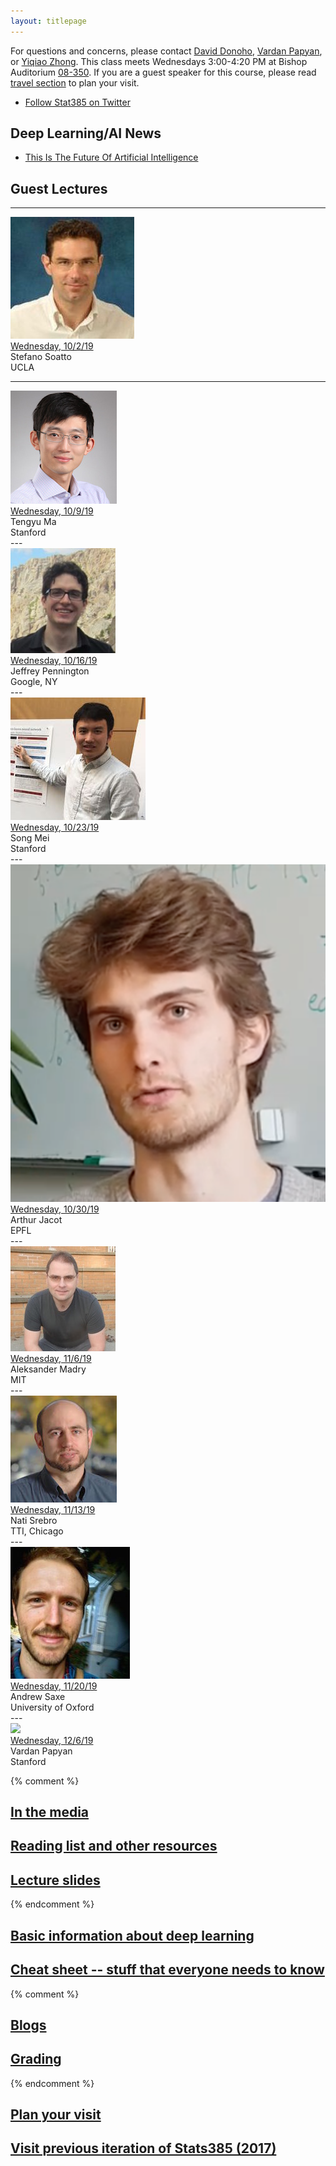 ```yaml
---
layout: titlepage
---
```


For questions and concerns, please contact [David Donoho](https://profiles.stanford.edu/david-donoho), [Vardan Papyan](https://statistics.stanford.edu/people/vardan-papyan), or [Yiqiao Zhong](https://web.stanford.edu/~yiqiaoz/). This class meets Wednesdays 3:00-4:20 PM at Bishop Auditorium [08-350](https://campus-map.stanford.edu/?srch=Bishop+Auditorium). If you are a guest speaker for this course, please read [travel section](#plan-your-visit) to plan your visit. 

* [Follow Stat385 on Twitter](https://twitter.com/stats385?lang=en)  


## Deep Learning/AI News
 * [This Is The Future Of Artificial Intelligence](http://amp.timeinc.net/fortune/2016/06/15/future-of-work-2)


## [](#Lectures) Guest Lectures

---
<div class="speaker-wrap">
<div class="speakerphoto">
<img src="assets/img/StefanoSoatto.jpg">
</div>
<div class="card">
<a class="talkdate" href="./StefanoSoatto_lecture">Wednesday, 10/2/19</a> <br>
<span class="speaker">Stefano Soatto</span> <br>
<span class="speakerposition">UCLA</span>
</div>
</div>

---
<div class="speaker-wrap">
<div class="speakerphoto">
<img src="assets/img/TengyuMa.jpg">
</div>
<div class="card">
<a class="talkdate" href="./TengyuMa_lecture">Wednesday, 10/9/19</a> <br>
<span class="speaker">Tengyu Ma</span> <br>
<span class="speakerposition">Stanford</span>
</div>
</div>
---
<div class="speaker-wrap">
<div class="speakerphoto">
<img src="assets/img/JeffreyPennington.jpg">
</div>
<div class="card">
<a class="talkdate" href="./JeffreyPennington_lecture">Wednesday, 10/16/19</a> <br>
<span class="speaker">Jeffrey Pennington</span> <br>
<span class="speakerposition">Google, NY</span>
</div>
</div>
---
<div class="speaker-wrap">
<div class="speakerphoto">
<img src="assets/img/SongMei.jpg">
</div>
<div class="card">
<a class="talkdate" href="./SongMei_lecture">Wednesday, 10/23/19</a> <br>
<span class="speaker">Song Mei</span> <br>
<span class="speakerposition">Stanford</span>
</div>
</div>
---
<div class="speaker-wrap">
<div class="speakerphoto">
<img src="assets/img/ArthurJacot.png">
</div>
<div class="card">
<a class="talkdate" href="./ArthurJacot_lecture">Wednesday, 10/30/19</a> <br>
<span class="speaker">Arthur Jacot</span> <br>
<span class="speakerposition">EPFL</span>
</div>
</div>
---
<div class="speaker-wrap">
<div class="speakerphoto">
<img src="assets/img/AleksanderMadry.jpg">
</div>
<div class="card">
<a class="talkdate" href="./AleksanderMadry_lecture">Wednesday, 11/6/19</a> <br>
<span class="speaker">Aleksander Madry</span> <br>
<span class="speakerposition">MIT</span>
</div>
</div>
---
<div class="speaker-wrap">
<div class="speakerphoto">
<img src="assets/img/NatiSrebro.jpg">
</div>
<div class="card">
<a class="talkdate" href="./NatiSrebro_lecture">Wednesday, 11/13/19</a> <br>
<span class="speaker">Nati Srebro</span> <br>
<span class="speakerposition">TTI, Chicago</span>
</div>
</div>
---
<div class="speaker-wrap">
<div class="speakerphoto">
<img src="assets/img/AndrewSaxe.jpg">
</div>
<div class="card">
<a class="talkdate" href="./AndrewSaxe_lecture">Wednesday, 11/20/19</a> <br>
<span class="speaker">Andrew Saxe</span> <br>
<span class="speakerposition">University of Oxford</span>
</div>
</div>
---
<div class="speaker-wrap">
<div class="speakerphoto">
<img src="assets/img/VardanPapyan.png">
</div>
<div class="card">
<a class="talkdate" href="./papyan_lecture">Wednesday, 12/6/19</a> <br>
<span class="speaker">Vardan Papyan</span> <br>
<span class="speakerposition">Stanford</span>
</div>
</div>

{% comment %}

## [In the media](media)

## [Reading list and other resources](readings)

## [Lecture slides](lecture_slides)  

{% endcomment %}  

## [Basic information about deep learning](basicinfo)    

## [Cheat sheet -- stuff that everyone needs to know](cheat_sheet)    

{% comment %}

## [Blogs](blogs)

## [Grading](grading)

{% endcomment %}  

## [Plan your visit](speaker_visit)

## [Visit previous iteration of Stats385 (2017)](https://stats385.github.io/stats385_2017.github.io/)
